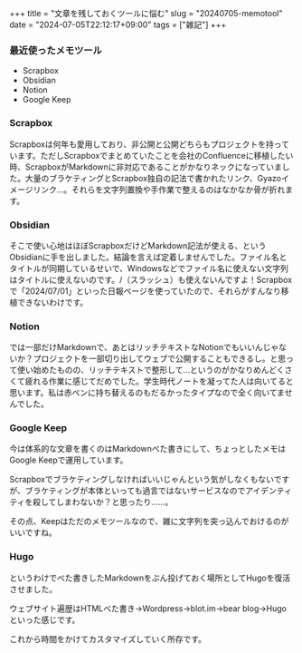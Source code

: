 +++
title = "文章を残しておくツールに悩む"
slug = "20240705-memotool"
date = "2024-07-05T22:12:17+09:00"
tags = ["雑記"]
+++

### 最近使ったメモツール

- Scrapbox
- Obsidian
- Notion
- Google Keep

### Scrapbox

Scrapboxは何年も愛用しており、非公開と公開どちらもプロジェクトを持っています。ただしScrapboxでまとめていたことを会社のConfluenceに移植したい時、ScrapboxがMarkdownに非対応であることがかなりネックになっていました。大量のブラケティングとScrapbox独自の記法で書かれたリンク、Gyazoイメージリンク…。それらを文字列置換や手作業で整えるのはなかなか骨が折れます。

### Obsidian

そこで使い心地はほぼScrapboxだけどMarkdown記法が使える、というObsidianに手を出しました。結論を言えば定着しませんでした。ファイル名とタイトルが同期しているせいで、Windowsなどでファイル名に使えない文字列はタイトルに使えないのです。/（スラッシュ）も使えないんですよ！Scrapboxで「2024/07/01」といった日報ページを使っていたので、それらがすんなり移植できないわけです。

### Notion

では一部だけMarkdownで、あとはリッチテキストなNotionでもいいんじゃないか？プロジェクトを一部切り出してウェブで公開することもできるし。と思って使い始めたものの、リッチテキストで整形して…というのがかなりめんどくさくて疲れる作業に感じてだめでした。学生時代ノートを凝ってた人は向いてると思います。私は赤ペンに持ち替えるのもだるかったタイプなので全く向いてませんでした。

### Google Keep

今は体系的な文章を書くのはMarkdownべた書きにして、ちょっとしたメモはGoogle Keepで運用しています。

Scrapboxでブラケティングしなければいいじゃんという気がしなくもないですが、ブラケティングが本体といっても過言ではないサービスなのでアイデンティティを殺してしまわないか？と思ったり……。

その点、Keepはただのメモツールなので、雑に文字列を突っ込んでおけるのがいいですね。

### Hugo

というわけでべた書きしたMarkdownをぶん投げておく場所としてHugoを復活させました。

ウェブサイト遍歴はHTMLべた書き→Wordpress→blot.im→bear blog→Hugoといった感じです。

これから時間をかけてカスタマイズしていく所存です。

